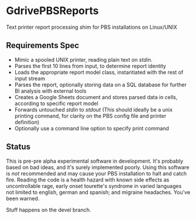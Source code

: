 # GdrivePBSReports
Text printer report processing shim for PBS installations on Linux/UNIX

## Requirements Spec
  - Mimic a spooled UNIX printer, reading plain text on *stdin*.
  - Parses the first 10 lines from input, to determine report identity
  - Loads the appropriate report model class, instantiated with the rest of input stream
  - Parses the report, optionally storing data on a SQL database for further BI analysis with external tools
  - Creates a Google Sheets document and stores parsed data in cells, according to specific report model
  - Forwards untouched *stdin* to *stdout* (This should ideally be a unix printing command, for clarity on the PBS config file and printer definition)
  - Optionally use a command line option to specify print command

## Status
This is pre-pre alpha experimental software in development. It's probably based on bad ideas, and it's surely implemented poorly. Using this software is *not* recommended and may cause your PBS installation to halt and catch fire. Reading the code is a health hazard with known side effects as uncontrollable rage, early onset tourette's syndrome in varied languages not limited to english, german and spanish; and migraine headaches. You've been warned.

Stuff happens on the devel branch.
